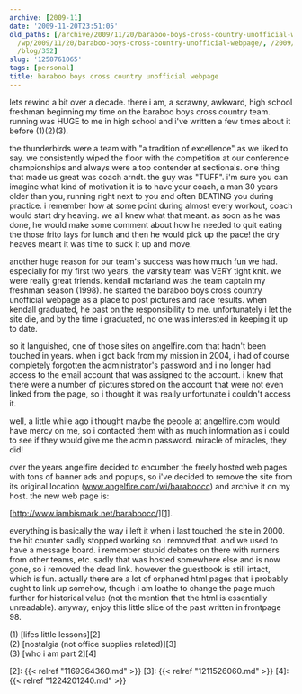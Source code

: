 ```yaml
---
archive: [2009-11]
date: '2009-11-20T23:51:05'
old_paths: [/archive/2009/11/20/baraboo-boys-cross-country-unofficial-webpage.html,
  /wp/2009/11/20/baraboo-boys-cross-country-unofficial-webpage/, /2009/11/20/baraboo-boys-cross-country-unofficial-webpage/,
  /blog/352]
slug: '1258761065'
tags: [personal]
title: baraboo boys cross country unofficial webpage
---
```


lets rewind a bit over a decade. there i am, a scrawny, awkward, high
school freshman beginning my time on the baraboo boys cross country team.
running was HUGE to me in high school and i've written a few times about
it before (1)(2)(3).

the thunderbirds were a team with "a tradition of excellence" as we liked
to say. we consistently wiped the floor with the competition at our
conference championships and always were a top contender at sectionals.
one thing that made us great was coach arndt. the guy was "TUFF". i'm sure
you can imagine what kind of motivation it is to have your coach, a man 30
years older than you, running right next to you and often BEATING you
during practice. i remember how at some point during almost every workout,
coach would start dry heaving. we all knew what that meant. as soon as he
was done, he would make some comment about how he needed to quit eating
the those frito lays for lunch and then he would pick up the pace! the dry
heaves meant it was time to suck it up and move.

another huge reason for our team's success was how much fun we had.
especially for my first two years, the varsity team was VERY tight knit.
we were really great friends. kendall mcfarland was the team captain my
freshman season (1998). he started the baraboo boys cross country
unofficial webpage as a place to post pictures and race results. when
kendall graduated, he past on the responsibility to me. unfortunately
i let the site die, and by the time i graduated, no one was interested in
keeping it up to date.

so it languished, one of those sites on angelfire.com that hadn't been
touched in years. when i got back from my mission in 2004, i had of course
completely forgotten the administrator's password and i no longer had
access to the email account that was assigned to the account. i knew that
there were a number of pictures stored on the account that were not even
linked from the page, so i thought it was really unfortunate i couldn't
access it.

well, a little while ago i thought maybe the people at angelfire.com would
have mercy on me, so i contacted them with as much information as i could
to see if they would give me the admin password. miracle of miracles, they
did!

over the years angelfire decided to encumber the freely hosted web pages
with tons of banner ads and popups, so i've decided to remove the site
from its original location (www.angelfire.com/wi/baraboocc) and archive it
on my host. the new web page is:

[http://www.iambismark.net/baraboocc/][1].

everything is basically the way i left it when i last touched the site in
2000. the hit counter sadly stopped working so i removed that. and we
used to have a message board. i remember stupid debates on there with
runners from other teams, etc. sadly that was hosted somewhere else and is
now gone, so i removed the dead link. however the guestbook is still
intact, which is fun. actually there are a lot of orphaned html pages that
i probably ought to link up somehow, though i am loathe to change the page
much further for historical value (not the mention that the html is
essentially unreadable). anyway, enjoy this little slice of the past
written in frontpage 98. 

(1) [lifes little lessons][2]  
(2) [nostalgia (not office supplies related)][3]  
(3) [who i am part 2][4]  

[1]: http://www.iambismark.net/baraboocc/
[2]: {{< relref "1169364360.md" >}}
[3]: {{< relref "1211526060.md" >}}
[4]: {{< relref "1224201240.md" >}}

